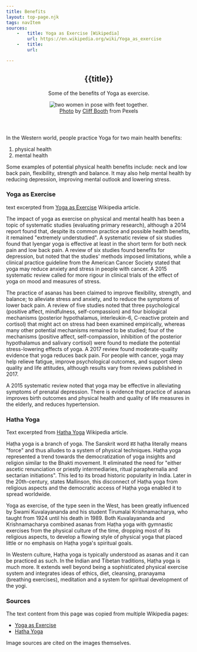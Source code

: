 ```yaml
---
title: Benefits
layout: top-page.njk
tags: navItem
sources:
    -   title: Yoga as Exercise [Wikipedia]
        url: https://en.wikipedia.org/wiki/Yoga_as_exercise
    -   title:
        url: 

---
```


<header class="page-header">
  <h2 class="page-title">{{title}}</h2>
  <div class="page-description">
    <p>Some of the benefits of Yoga as exercise.</p>
  </div>
  <figure class="image">
    <img src="/images/pexels-cliff-booth-4057269.jpg" alt="two women in pose with feet together.">
    <figcaption><a href="https://www.pexels.com/photo/photo-of-women-exercising-together-4057269/">Photo</a> by <a href="https://www.pexels.com/@cliff-booth?utm_content=attributionCopyText&utm_medium=referral&utm_source=pexels">Cliff Booth</a> from Pexels</figcaption>
  </figure>
</header>

<div class="page-content">

In the Western world, people practice Yoga for two main health benefits:

1. physical health
2. mental health

Some examples of potential physical health benefits include: neck and low back pain, flexibility, strength and balance. It may also help mental health by reducing depression, improving mental outlook and lowering stress.

### Yoga as Exercise
<p class="cite">text excerpted from <a href="https://en.wikipedia.org/wiki/Yoga_as_exercise">Yoga as Exercise</a> Wikipedia article.</p>

The impact of yoga as exercise on physical and mental health has been a topic of systematic studies (evaluating primary research), although a 2014 report found that, despite its common practice and possible health benefits, it remained "extremely understudied". A systematic review of six studies found that Iyengar yoga is effective at least in the short term for both neck pain and low back pain. A review of six studies found benefits for depression, but noted that the studies' methods imposed limitations, while a clinical practice guideline from the American Cancer Society stated that yoga may reduce anxiety and stress in people with cancer. A 2015 systematic review called for more rigour in clinical trials of the effect of yoga on mood and measures of stress.

The practice of asanas has been claimed to improve flexibility, strength, and balance; to alleviate stress and anxiety, and to reduce the symptoms of lower back pain. A review of five studies noted that three psychological (positive affect, mindfulness, self-compassion) and four biological mechanisms (posterior hypothalamus, interleukin-6, C-reactive protein and cortisol) that might act on stress had been examined empirically, whereas many other potential mechanisms remained to be studied; four of the mechanisms (positive affect, self-compassion, inhibition of the posterior hypothalamus and salivary cortisol) were found to mediate the potential stress-lowering effects of yoga. A 2017 review found moderate-quality evidence that yoga reduces back pain. For people with cancer, yoga may help relieve fatigue, improve psychological outcomes, and support sleep quality and life attitudes, although results vary from reviews published in 2017.

A 2015 systematic review noted that yoga may be effective in alleviating symptoms of prenatal depression. There is evidence that practice of asanas improves birth outcomes and physical health and quality of life measures in the elderly, and reduces hypertension.

### Hatha Yoga
<p class="cite">Text excerpted from <a href="https://en.wikipedia.org/wiki/Hatha_yoga">Hatha Yoga</a> Wikipedia article.</p>
Haṭha yoga is a branch of yoga. The Sanskrit word हठ haṭha literally means "force" and thus alludes to a system of physical techniques. Haṭha yoga represented a trend towards the democratization of yoga insights and religion similar to the Bhakti movement. It eliminated the need for "either ascetic renunciation or priestly intermediaries, ritual paraphernalia and sectarian initiations". This led to its broad historic popularity in India. Later in the 20th-century, states Mallinson, this disconnect of Haṭha yoga from religious aspects and the democratic access of Haṭha yoga enabled it to spread worldwide.

Yoga as exercise, of the type seen in the West, has been greatly influenced by Swami Kuvalayananda and his student Tirumalai Krishnamacharya, who taught from 1924 until his death in 1989. Both Kuvalayananda and Krishnamacharya combined asanas from Haṭha yoga with gymnastic exercises from the physical culture of the time, dropping most of its religious aspects, to develop a flowing style of physical yoga that placed little or no emphasis on Haṭha yoga's spiritual goals.

In Western culture, Haṭha yoga is typically understood as asanas and it can be practiced as such. In the Indian and Tibetan traditions, Haṭha yoga is much more. It extends well beyond being a sophisticated physical exercise system and integrates ideas of ethics, diet, cleansing, pranayama (breathing exercises), meditation and a system for spiritual development of the yogi.

</div>


<footer class="pose-footer">
<div class="sources">
    <h3>Sources</h3>
    <p>The text content from this page was copied from multiple Wikipedia pages:</p>
    <ul>
        <li id="yoga-as-exercise"><a href="https://en.wikipedia.org/wiki/Yoga_as_exercise">Yoga as Exercise</a></li>
        <li id="hatha-yoga"><a href="https://en.wikipedia.org/wiki/Hatha_yoga">Hatha Yoga</a></li>
    </ul>
    <p>Image sources are cited on the images themselves.</p>
</div>
</footer>